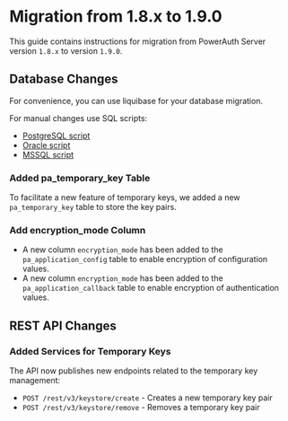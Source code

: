 # Migration from 1.8.x to 1.9.0

This guide contains instructions for migration from PowerAuth Server version `1.8.x` to version `1.9.0`.


## Database Changes

For convenience, you can use liquibase for your database migration.

For manual changes use SQL scripts:

- [PostgreSQL script](./sql/postgresql/migration_1.8.0_1.9.0.sql)
- [Oracle script](./sql/oracle/migration_1.8.0_1.9.0.sql)
- [MSSQL script](./sql/mssql/migration_1.8.0_1.9.0.sql)


### Added pa_temporary_key Table

To facilitate a new feature of temporary keys, we added a new `pa_temporary_key` table to store the key pairs.


### Add encryption_mode Column

* A new column `encryption_mode` has been added to the `pa_application_config` table to enable encryption of configuration values.
* A new column `encryption_mode` has been added to the `pa_application_callback` table to enable encryption of authentication values.


## REST API Changes

### Added Services for Temporary Keys

The API now publishes new endpoints related to the temporary key management:

- `POST /rest/v3/keystore/create` - Creates a new temporary key pair
- `POST /rest/v3/keystore/remove` - Removes a temporary key pair